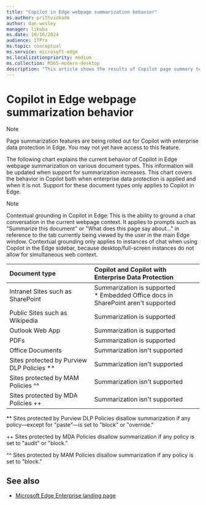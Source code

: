 ```yaml
---
title: "Copilot in Edge webpage summarization behavior"
ms.author: prithviokade
author: dan-wesley
manager: likuba
ms.date: 10/16/2024
audience: ITPro
ms.topic: conceptual
ms.service: microsoft-edge
ms.localizationpriority: medium
ms.collection: M365-modern-desktop
description: "This article shows the results of Copilot page summary tests."
---
```


# Copilot in Edge webpage summarization behavior

> [!NOTE]
> Page summarization features are being rolled out for Copilot with enterprise data protection in Edge. You may not yet have access to this feature.  

The following chart explains the current behavior of Copilot in Edge webpage summarization on various document types. This information will be updated when support for summarization increases. This chart covers the behavior in Copilot both when enterprise data protection is applied and when it is not. Support for these document types only applies to Copilot in Edge.

> [!NOTE]
> Contextual grounding in Copilot in Edge: This is the ability to ground a chat conversation in the current webpage context. It applies to prompts such as "Summarize this document" or "What does this page say about…" in reference to the tab currently being viewed by the user in the main Edge window. Contextual grounding only applies to instances of chat when using Copilot in the Edge sidebar, because desktop/full-screen instances do not allow for simultaneous web context.

| Document type | Copilot and Copilot with Enterprise Data Protection |
|:-----|:-----|
| Intranet Sites such as SharePoint | Summarization is supported<br>\* Embedded Office docs in SharePoint aren't supported |
| Public Sites such as Wikipedia    | Summarization is supported |
| Outlook Web App                   | Summarization is supported |
| PDFs                              | Summarization is supported |
| Office Documents                  | Summarization isn't supported |
| Sites protected by Purview DLP Policies ** | Summarization isn't supported |
| Sites protected by MAM Policies ^^   |  Summarization isn't supported |
| Sites protected by MDA Policies ++ | Summarization isn't supported |

** Sites protected by Purview DLP Policies disallow summarization if any policy&mdash;except for "paste"&mdash;is set to "block" or "override."

++ Sites protected by MDA Policies disallow summarization if any policy is set to "audit" or "block."

^^ Sites protected by MAM Policies disallow summarization if any policy is set to "block."

## See also

- [Microsoft Edge Enterprise landing page](https://aka.ms/EdgeEnterprise)
